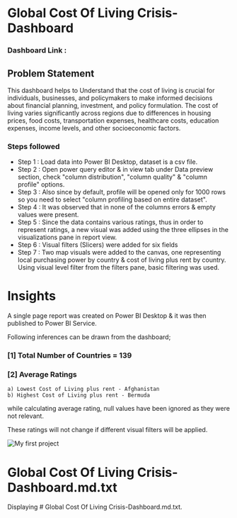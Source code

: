 
# Global Cost Of Living Crisis-Dashboard

### Dashboard Link :

## Problem Statement

This dashboard helps to Understand that the cost of living is crucial for individuals, businesses, and policymakers to make informed decisions about financial planning, investment, and policy formulation. 
The cost of living varies significantly across regions due to differences in housing prices, food costs, transportation expenses, healthcare costs, education expenses, income levels, and other socioeconomic factors.


### Steps followed 

- Step 1 : Load data into Power BI Desktop, dataset is a csv file.
- Step 2 : Open power query editor & in view tab under Data preview section, check "column distribution", "column quality" & "column profile" options.
- Step 3 : Also since by default, profile will be opened only for 1000 rows so you need to select "column profiling based on entire dataset".
- Step 4 : It was observed that in none of the columns errors & empty values were present.  
- Step 5 : Since the data contains various ratings, thus in order to represent ratings, a new visual was added using the three ellipses in the visualizations pane in report view. 
- Step 6 : Visual filters (Slicers) were added for six fields
- Step 7 : Two map visuals were added to the canvas, one representing local purchasing power by country & cost of living plus rent by country.
           Using visual level filter from the filters pane, basic filtering was used.
           
# Insights

A single page report was created on Power BI Desktop & it was then published to Power BI Service.

Following inferences can be drawn from the dashboard;

### [1] Total Number of Countries = 139

           
### [2] Average Ratings

    a) Lowest Cost of Living plus rent - Afghanistan
    b) Highest Cost of Living plus rent - Bermuda
  
  while calculating average rating, null values have been ignored as they were not relevant. 
  
  These ratings will not change if different visual filters will be applied.  

 ![My first project](https://github.com/Olayinka08/My-PowerBi-Projects/assets/144460106/ba7c342e-a093-49e9-92a5-ada2adeffbd5)

 
 
# Global Cost Of Living Crisis-Dashboard.md.txt
Displaying # Global Cost Of Living Crisis-Dashboard.md.txt.

